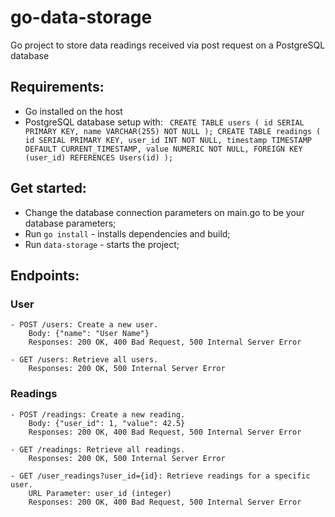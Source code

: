# go-data-storage

Go project to store data readings received via post request on a PostgreSQL database

## Requirements:

- Go installed on the host
- PostgreSQL database setup with:
  `  CREATE TABLE users (
      id SERIAL PRIMARY KEY,
      name VARCHAR(255) NOT NULL
  );
  CREATE TABLE readings (
      id SERIAL PRIMARY KEY,
      user_id INT NOT NULL,
      timestamp TIMESTAMP DEFAULT CURRENT_TIMESTAMP,
      value NUMERIC NOT NULL,
      FOREIGN KEY (user_id) REFERENCES Users(id)
  );
 `

## Get started:

- Change the database connection parameters on main.go to be your database parameters;
- Run `go install` - installs dependencies and build;
- Run `data-storage` - starts the project;

## Endpoints:

### User

    - POST /users: Create a new user.
        Body: {"name": "User Name"}
        Responses: 200 OK, 400 Bad Request, 500 Internal Server Error

    - GET /users: Retrieve all users.
        Responses: 200 OK, 500 Internal Server Error

### Readings

    - POST /readings: Create a new reading.
        Body: {"user_id": 1, "value": 42.5}
        Responses: 200 OK, 400 Bad Request, 500 Internal Server Error

    - GET /readings: Retrieve all readings.
        Responses: 200 OK, 500 Internal Server Error

    - GET /user_readings?user_id={id}: Retrieve readings for a specific user.
        URL Parameter: user_id (integer)
        Responses: 200 OK, 400 Bad Request, 500 Internal Server Error
